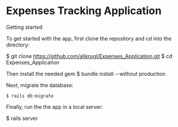 # Expenses Tracking Application #

Getting started

To get started with the app, first clone the repository and cd into the directory:

$ git clone https://github.com/alikrugl/Expenses_Application.git
$ cd Expenses_Application

Then install the needed gem
$ bundle install --without production

Next, migrate the database:
```
$ rails db:migrate
```
Finally, run the the app in a local server:

$ rails server
